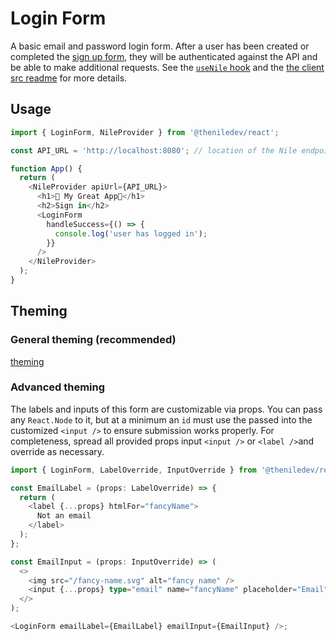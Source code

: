 # Login Form

A basic email and password login form. After a user has been created or completed the [sign up form](../SignUpForm/README.md), they will be authenticated against the API and be able to make additional requests. See the [`useNile` hook](../../../README.md) and the [the client src readme](../../lib/nile/src/README.md) for more details.

## Usage

```typescript
import { LoginForm, NileProvider } from '@theniledev/react';

const API_URL = 'http://localhost:8080'; // location of the Nile endpoint

function App() {
  return (
    <NileProvider apiUrl={API_URL}>
      <h1>🤩 My Great App🤩</h1>
      <h2>Sign in</h2>
      <LoginForm
        handleSuccess={() => {
          console.log('user has logged in');
        }}
      />
    </NileProvider>
  );
}
```

## Theming

### General theming (recommended)

[theming](../../theme/README.md)

### Advanced theming

The labels and inputs of this form are customizable via props. You can pass any `React.Node` to it, but at a minimum an `id` must use the passed into the customized `<input />` to ensure submission works properly. For completeness, spread all provided props input `<input />` or `<label />`and override as necessary.

```typescript
import { LoginForm, LabelOverride, InputOverride } from '@theniledev/react';

const EmailLabel = (props: LabelOverride) => {
  return (
    <label {...props} htmlFor="fancyName">
      Not an email
    </label>
  );
};

const EmailInput = (props: InputOverride) => (
  <>
    <img src="/fancy-name.svg" alt="fancy name" />
    <input {...props} type="email" name="fancyName" placeholder="Email" />
  </>
);

<LoginForm emailLabel={EmailLabel} emailInput={EmailInput} />;
```
